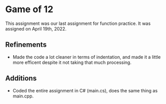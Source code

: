 # Game of 12
This assignment was our last assignment for function practice. It was assigned on April 19th, 2022.

## Refinements
- Made the code a lot cleaner in terms of indentation, and made it a little more efficent despite it not taking that much processing. 

## Additions
- Coded the entire assignment in C# (main.cs), does the same thing as main.cpp.
